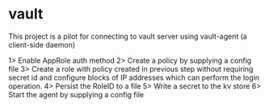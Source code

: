 # vault

This project is a pilot for connecting to vault server using vault-agent (a client-side daemon)

1> Enable AppRole auth method
2> Create a policy by supplying a config file
3> Create a role with policy created in previous step without requiring secret id and configure blocks of IP addresses which can perform the login operation.
4> Persist the RoleID to a file
5> Write a secret to the kv store
6> Start the agent by supplying a config file
